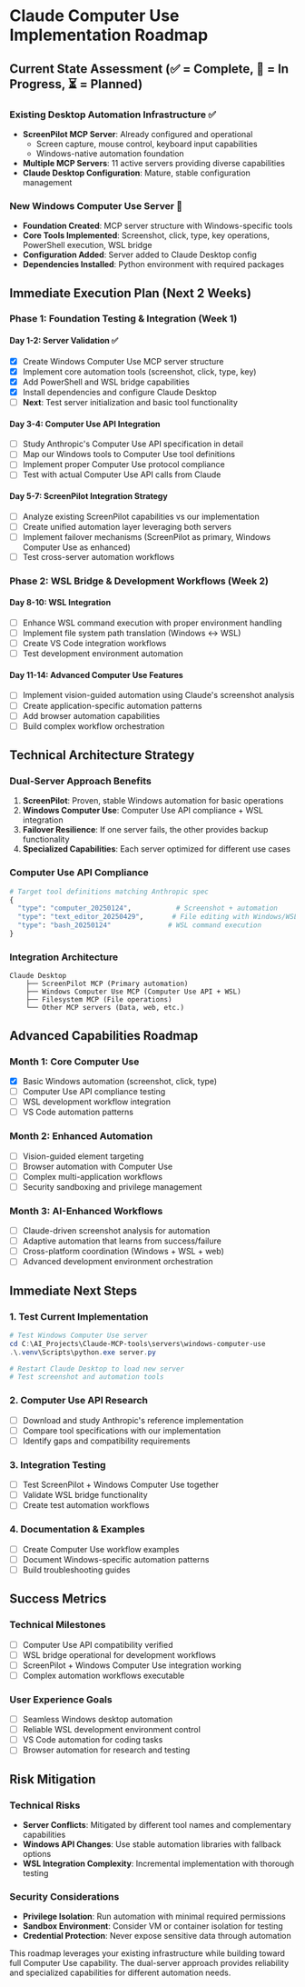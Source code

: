 # Claude Computer Use Implementation Roadmap

## Current State Assessment (✅ = Complete, 🔄 = In Progress, ⏳ = Planned)

### Existing Desktop Automation Infrastructure ✅
- **ScreenPilot MCP Server**: Already configured and operational
  - Screen capture, mouse control, keyboard input capabilities
  - Windows-native automation foundation
- **Multiple MCP Servers**: 11 active servers providing diverse capabilities
- **Claude Desktop Configuration**: Mature, stable configuration management

### New Windows Computer Use Server 🔄
- **Foundation Created**: MCP server structure with Windows-specific tools
- **Core Tools Implemented**: Screenshot, click, type, key operations, PowerShell execution, WSL bridge
- **Configuration Added**: Server added to Claude Desktop config
- **Dependencies Installed**: Python environment with required packages

## Immediate Execution Plan (Next 2 Weeks)

### Phase 1: Foundation Testing & Integration (Week 1)

#### Day 1-2: Server Validation ✅
- [x] Create Windows Computer Use MCP server structure
- [x] Implement core automation tools (screenshot, click, type, key)
- [x] Add PowerShell and WSL bridge capabilities
- [x] Install dependencies and configure Claude Desktop
- [ ] **Next**: Test server initialization and basic tool functionality

#### Day 3-4: Computer Use API Integration
- [ ] Study Anthropic's Computer Use API specification in detail
- [ ] Map our Windows tools to Computer Use tool definitions
- [ ] Implement proper Computer Use protocol compliance
- [ ] Test with actual Computer Use API calls from Claude

#### Day 5-7: ScreenPilot Integration Strategy  
- [ ] Analyze existing ScreenPilot capabilities vs our implementation
- [ ] Create unified automation layer leveraging both servers
- [ ] Implement failover mechanisms (ScreenPilot as primary, Windows Computer Use as enhanced)
- [ ] Test cross-server automation workflows

### Phase 2: WSL Bridge & Development Workflows (Week 2)

#### Day 8-10: WSL Integration
- [ ] Enhance WSL command execution with proper environment handling
- [ ] Implement file system path translation (Windows ↔ WSL)
- [ ] Create VS Code integration workflows
- [ ] Test development environment automation

#### Day 11-14: Advanced Computer Use Features
- [ ] Implement vision-guided automation using Claude's screenshot analysis
- [ ] Create application-specific automation patterns
- [ ] Add browser automation capabilities
- [ ] Build complex workflow orchestration

## Technical Architecture Strategy

### Dual-Server Approach Benefits
1. **ScreenPilot**: Proven, stable Windows automation for basic operations
2. **Windows Computer Use**: Computer Use API compliance + WSL integration
3. **Failover Resilience**: If one server fails, the other provides backup functionality
4. **Specialized Capabilities**: Each server optimized for different use cases

### Computer Use API Compliance
```python
# Target tool definitions matching Anthropic spec
{
  "type": "computer_20250124",           # Screenshot + automation
  "type": "text_editor_20250429",       # File editing with Windows/WSL support
  "type": "bash_20250124"              # WSL command execution
}
```

### Integration Architecture
```
Claude Desktop
    ├── ScreenPilot MCP (Primary automation)
    ├── Windows Computer Use MCP (Computer Use API + WSL)
    ├── Filesystem MCP (File operations)
    └── Other MCP servers (Data, web, etc.)
```

## Advanced Capabilities Roadmap

### Month 1: Core Computer Use
- [x] Basic Windows automation (screenshot, click, type)
- [ ] Computer Use API compliance testing
- [ ] WSL development workflow integration
- [ ] VS Code automation patterns

### Month 2: Enhanced Automation
- [ ] Vision-guided element targeting
- [ ] Browser automation with Computer Use
- [ ] Complex multi-application workflows
- [ ] Security sandboxing and privilege management

### Month 3: AI-Enhanced Workflows
- [ ] Claude-driven screenshot analysis for automation
- [ ] Adaptive automation that learns from success/failure
- [ ] Cross-platform coordination (Windows + WSL + web)
- [ ] Advanced development environment orchestration

## Immediate Next Steps

### 1. Test Current Implementation
```powershell
# Test Windows Computer Use server
cd C:\AI_Projects\Claude-MCP-tools\servers\windows-computer-use
.\.venv\Scripts\python.exe server.py

# Restart Claude Desktop to load new server
# Test screenshot and automation tools
```

### 2. Computer Use API Research
- [ ] Download and study Anthropic's reference implementation
- [ ] Compare tool specifications with our implementation
- [ ] Identify gaps and compatibility requirements

### 3. Integration Testing
- [ ] Test ScreenPilot + Windows Computer Use together
- [ ] Validate WSL bridge functionality
- [ ] Create test automation workflows

### 4. Documentation & Examples
- [ ] Create Computer Use workflow examples
- [ ] Document Windows-specific automation patterns
- [ ] Build troubleshooting guides

## Success Metrics

### Technical Milestones
- [ ] Computer Use API compatibility verified
- [ ] WSL bridge operational for development workflows
- [ ] ScreenPilot + Windows Computer Use integration working
- [ ] Complex automation workflows executable

### User Experience Goals
- [ ] Seamless Windows desktop automation
- [ ] Reliable WSL development environment control
- [ ] VS Code automation for coding tasks
- [ ] Browser automation for research and testing

## Risk Mitigation

### Technical Risks
- **Server Conflicts**: Mitigated by different tool names and complementary capabilities
- **Windows API Changes**: Use stable automation libraries with fallback options
- **WSL Integration Complexity**: Incremental implementation with thorough testing

### Security Considerations
- **Privilege Isolation**: Run automation with minimal required permissions
- **Sandbox Environment**: Consider VM or container isolation for testing
- **Credential Protection**: Never expose sensitive data through automation

This roadmap leverages your existing infrastructure while building toward full Computer Use capability. The dual-server approach provides reliability and specialized capabilities for different automation needs.